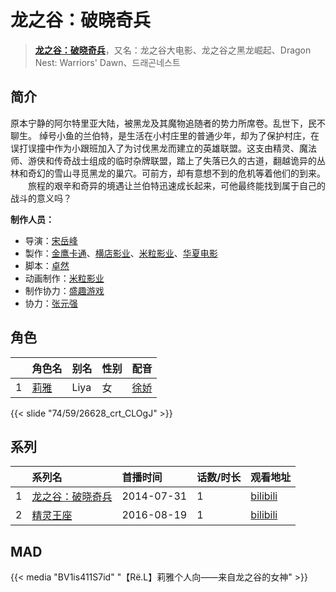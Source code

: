 # 龙之谷：破晓奇兵


> <u>**[龙之谷：破晓奇兵](https://bgm.tv/subject/95810)**</u>，又名：龙之谷大电影、龙之谷之黑龙崛起、Dragon Nest: Warriors' Dawn、드래곤네스트

## 简介

原本宁静的阿尔特里亚大陆，被黑龙及其魔物追随者的势力所席卷。乱世下，民不聊生。
绰号小鱼的兰伯特，是生活在小村庄里的普通少年，却为了保护村庄，在误打误撞中作为小跟班加入了为讨伐黑龙而建立的英雄联盟。这支由精灵、魔法师、游侠和传奇战士组成的临时杂牌联盟，踏上了失落已久的古道，翻越诡异的丛林和奇幻的雪山寻觅黑龙的巢穴。可前方，却有意想不到的危机等着他们的到来。
　　旅程的艰辛和奇异的境遇让兰伯特迅速成长起来，可他最终能找到属于自己的战斗的意义吗？

**制作人员：**
- 导演：[宋岳峰](https://bgm.tv/person/58097)
- 製作：[金鹰卡通](https://bgm.tv/person/65130)、[横店影业](https://bgm.tv/person/64919)、[米粒影业](https://bgm.tv/person/32564)、[华夏电影](https://bgm.tv/person/59816)
- 脚本：[卓然](https://bgm.tv/person/58096)
- 动画制作：[米粒影业](https://bgm.tv/person/32564)
- 制作协力：[盛趣游戏](https://bgm.tv/person/39316)
- 协力：[张元强](https://bgm.tv/person/66260)

## 角色

|     |   角色名   |   别名  | 性别 |  配音  |
|:--- |:------  |:----      |:---  |:--   |
| 1 | [莉雅](https://bgm.tv/character/26628) | Liya | 女 | [徐娇](https://bgm.tv/person/11596) |

{{< slide "74/59/26628_crt_CLOgJ" >}}

## 系列

|     |   系列名   |   首播时间  | 话数/时长  | 观看地址 |
|:---  |:------    |:----      |:---       |:---  |
| 1 |[龙之谷：破晓奇兵](https://bgm.tv/subject/95810)| 2014-07-31 | 1 | [bilibili](https://www.bilibili.com/bangumi/play/ep387214)  |
| 2 |[精灵王座](https://bgm.tv/subject/187019)| 2016-08-19 | 1 | [bilibili](https://www.bilibili.com/video/BV1VW4y1x7ky)  |


## MAD

{{< media  "BV1is411S7id"
"【Rё.L】莉雅个人向——来自龙之谷的女神"  >}}
